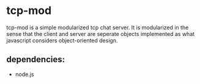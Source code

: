 tcp-mod
=======

tcp-mod is a simple modularized tcp chat server. It is modularized in the sense that the client and server are seperate objects implemented as what javascript considers object-oriented design.

## dependencies:
* node.js
